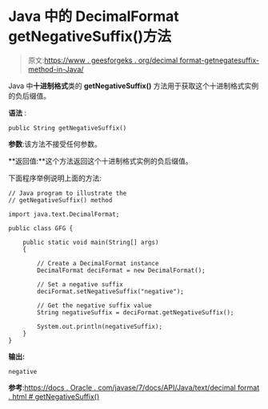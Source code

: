 # Java 中的 DecimalFormat getNegativeSuffix()方法

> 原文:[https://www . geesforgeks . org/decimal format-getnegatesuffix-method-in-Java/](https://www.geeksforgeeks.org/decimalformat-getnegativesuffix-method-in-java/)

Java 中**十进制格式**类的 **getNegativeSuffix()** 方法用于获取这个十进制格式实例的负后缀值。

**语法** :

```
public String getNegativeSuffix()

```

**参数**:该方法不接受任何参数。

**返回值:**这个方法返回这个十进制格式实例的负后缀值。

下面程序举例说明上面的方法:

```
// Java program to illustrate the
// getNegativeSuffix() method

import java.text.DecimalFormat;

public class GFG {

    public static void main(String[] args)
    {

        // Create a DecimalFormat instance
        DecimalFormat deciFormat = new DecimalFormat();

        // Set a negative suffix
        deciFormat.setNegativeSuffix("negative");

        // Get the negative suffix value
        String negativeSuffix = deciFormat.getNegativeSuffix();

        System.out.println(negativeSuffix);
    }
}
```

**输出:**

```
negative

```

**参考**:[https://docs . Oracle . com/javase/7/docs/API/Java/text/decimal format . html # getNegativeSuffix()](https://docs.oracle.com/javase/7/docs/api/java/text/DecimalFormat.html#getNegativeSuffix())